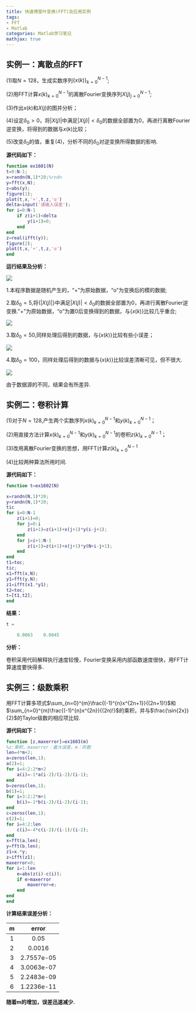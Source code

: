 ```yaml
---
title: 快速傅里叶变换(FFT)及应用实例
tags:
- FFT
- Matlab
categories: Matlab学习笔记
mathjax: true
---
```


## 实例一：离散点的FFT

(1)取$N=128$，生成实数序列$\{x(k)\}_{k=0}^{N-1}$;

(2)用FFT计算${x(k)}_{k=0}^{N-1}$的离散Fourier变换序列${X(j)}_{j=0}^{N-1}$;

(3)作出${x(k)}$和${X(j)}$的图并分析；

(4)设定$\delta_{0}>0$，将${|X(j)|}$中满足$|X(j)|<\delta_{0}$的数据全部置为0，再进行离散Fourier逆变换，将得到的数据与${x(k)}$比较；

(5)改变$\delta_{0}$的值，重复(4)，分析不同的$\delta_{0}$对逆变换所得数据的影响.

<!--more-->

**源代码如下：**

```matlab
function ex1601(N)
t=0:N-1;
x=randn(N,1)*20;%rndn
y=fft(x,N);
z=abs(y);
figure(1);
plot(t,x,'+',t,z,'o')
delta=input('请输入误差');
for i=0:N-1
    if z(i+1)<delta
        y(i+1)=0;
    end
end
z=real(ifft(y));
figure(2);
plot(t,x,'+',t,z,'o')
end
```

**运行结果及分析：**

![](https://gitee.com/yixin-oss/blogImage/raw/master/img/FFT1-1.jpg)

1.本程序数据是随机产生的，“+”为原始数据，“o”为变换后的模的数据;

2.取$\delta_{0}=5$,将$\{|X(j)|\}$中满足$|X(j)|<\delta_{0}$的数据全部置为0，再进行离散Fourier逆变换."+"为原始数据，“o”为置0后变换得到的数据，与$\{x(k)\}$比较几乎重合;

![](https://gitee.com/yixin-oss/blogImage/raw/master/img/FFT1-2.jpg)

3.取$\delta_{0}=50$,同样处理后得到的数据，与$\{x(k)\}$比较有些小误差；

![](https://gitee.com/yixin-oss/blogImage/raw/master/img/FFT1-3.jpg)

4.取$\delta_{0}=100$，同样处理后得到的数据与$\{x(k)\}$比较误差清晰可见，但不很大.

![](https://gitee.com/yixin-oss/blogImage/raw/master/img/FFT1-4.jpg)

由于数据源的不同，结果会有所差异.

## 实例二：卷积计算

(1)对于$N=128$,产生两个实数序列${x(k)}_{k=0}^{N-1}$和${y(k)}_{k=0}^{N-1}$；

(2)用直接方法计算${x(k)}_{k=0}^{N-1}$和${y(k)}_{k=0}^{N-1}$的卷积${z(k)}_{k=0}^{N-1}$；

(3)改用离散Fourier变换的思想，用FFT计算${z(k)}_{k=0}^{N-1}$

(4)比较两种算法所用时间.

**源代码如下：**

```matlab
function t=ex1602(N)

x=randn(N,1)*20;
y=randn(N,1)*20;
tic
for i=0:N-1
    z(i+1)=0;
    for j=0:i
        z(i+1)=z(i+1)+x(j+1)*y(i-j+1);
    end
    for j=i+1:N-1
        z(i+1)=z(i+1)+x(j+1)*y(N+i-j+1);
    end
end
t1=toc;
tic;
x1=fft(x,N);
y1=fft(y,N);
z1=ifft(x1.*y1);
t2=toc;
t=[t1,t2];
end
```

**结果：**

```matlab
t =

    0.0063    0.0045
```

**分析：**

卷积采用代码解释执行速度较慢，Fourier变换采用内部函数速度很快，用FFT计算速度要快得多.

## 实例三：级数乘积

用FFT计算多项式$\sum_{n=0}^{m}\frac{(-1)^{n}x^{2n+1}}{(2n+1)!}$和$\sum_{n=0}^{m}\frac{(-1)^{n}x^{2n}}{(2n)!}$的乘积，并与$\frac{\sin{2x}}{2}$的Taylor级数的相应项比较.

**源代码如下：**

```matlab
function [z,maxerror]=ex1603(m)
%z:乘积，maxerror：最大误差，m：阶数
len=4*m+2;
a=zeros(len,1);
a(2)=1;
for i=4:2:2*m+2
    a(i)=-1*a(i-2)/(i-2)/(i-1);
end
b=zeros(len,1);
b(1)=1;
for i=3:2:2*m+1
    b(i)=-1*b(i-2)/(i-2)/(i-1);
end
c=zeros(len,1);
c(2)=1;
for i=4:2:len
    c(i)=-4*c(i-2)/(i-1)/(i-2);
end
x=fft(a,len);
y=fft(b,len);
z1=x.*y;
z=ifft(z1);
maxerror=0;
for i=1:len
    e=abs(z(i)-c(i));
    if e>maxerror
        maxerror=e;
    end
end
end
```

**计算结果误差分析：**

|  m   |   error    |
| :--: | :--------: |
|  1   |    0.05    |
|  2   |   0.0016   |
|  3   | 2.7557e-05 |
|  4   | 3.0063e-07 |
|  5   | 2.2483e-09 |
|  6   | 1.2236e-11 |

**随着m的增加，误差迅速减少.**